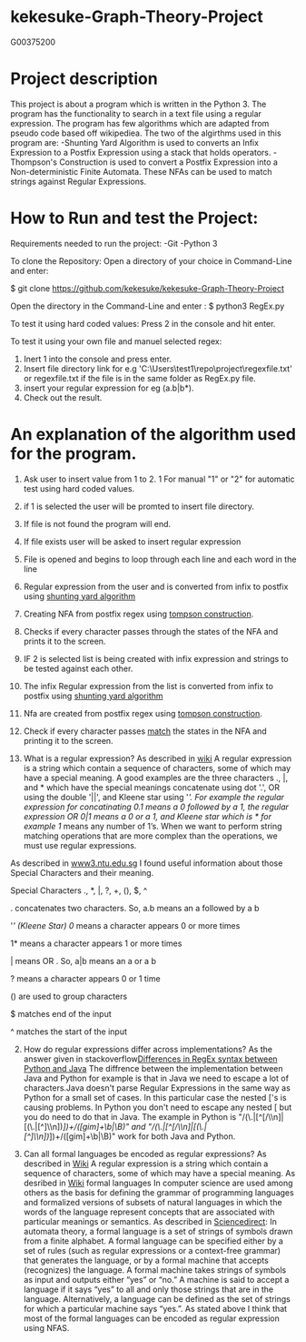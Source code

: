 # kekesuke-Graph-Theory-Project
G00375200

# Project description
This project is about a program  which is written in the Python 3. The program has the functionality to search in a text file using a regular expression. The program has few algorithms which are adapted from pseudo code based off wikipediea. The two of the algirthms used in this program are: 
-Shunting Yard Algorithm is used to converts an Infix Expression to a Postfix Expression using a stack that holds operators.
-Thompson's Construction is used to convert a Postfix Expression into a Non-deterministic Finite Automata. These NFAs can be used to match strings against Regular Expressions.

# How to Run and test the Project:

Requirements needed to run the project:
-Git
-Python 3

To clone the Repository:
Open a directory of your choice in Command-Line and enter:

$ git clone https://github.com/kekesuke/kekesuke-Graph-Theory-Project

Open the directory in the Command-Line and enter :
$ python3 RegEx.py

To test it using hard coded values:
 Press 2 in the console and hit enter.

To test it using your own file and manuel selected regex:
 1. Inert 1 into the console and press enter.
 2. Insert file directory link for e.g  'C:\Users\test1\repo\project\regexfile.txt' or regexfile.txt if the file is in the same folder as RegEx.py file.
 3. insert your regular expression for eg (a.b|b*).
 4. Check out the result.


# An explanation of the algorithm used for the program.
1. Ask user to insert value from 1 to 2. 1 For manual "1" or "2" for automatic test using hard coded values.
2. if 1 is selected the user will be promted to insert file directory.
3. If file is not found the program will end.
3. If file exists user will be asked to insert regular expression
4. File is opened and begins to loop through each line and each word in the line
5. Regular expression from the user and is converted from infix to postfix using [shunting yard algorithm](https://web.microsoftstream.com/video/9ddadf79-1e30-46d9-b1b5-63070e6d7a10)
6. Creating NFA from postfix regex using [tompson construction](https://web.microsoftstream.com/video/4012d43a-bb46-4ceb-8aa9-2ae598539a32).
7. Checks if every character passes through the states of the NFA and prints it to the screen.
8. IF 2 is selected list is being created with infix expression and strings to be tested against each other.
9. The infix Regular expression from the list is converted from infix to postfix using [shunting yard algorithm](https://web.microsoftstream.com/video/9ddadf79-1e30-46d9-b1b5-63070e6d7a10)
10. Nfa are created from postfix regex using [tompson construction](https://web.microsoftstream.com/video/4012d43a-bb46-4ceb-8aa9-2ae598539a32).
11. Check if every character passes [match](https://web.microsoftstream.com/video/59770e5a-2fed-4575-a4eb-0fd691b77d54) the states in the NFA and printing it to the screen.


1. What is a regular expression?
 As described in [wiki](https://en.wikipedia.org/wiki/Regular_expression) A regular expression is a string which contain a sequence of characters, some of which may have a special meaning. A good examples are the three characters ., |, and * which have the special meanings concatenate using dot '.', OR using the double '||', and Kleene star using '*'. For example the regular expression for concatinating 0.1 means a 0 followed by a 1, the regular expression OR 0|1 means a 0 or a 1, and Kleene star which is * for example 1* means any number of 1’s.
When we want to perform string matching operations that are more complex than the operations, we must use regular expressions.

As described in [www3.ntu.edu.sg](https://www3.ntu.edu.sg/home/ehchua/programming/howto/Regexe.html#:~:text=Special%20Regex%20Characters%3A%20These%20characters,E.g.%2C%20%5C.https://en.wikipedia.org/wiki/Regular_expression) I found useful information about those Special Characters and their meaning.

Special Characters
., *, |, ?, +, (), $, ^

. concatenates two characters. So, a.b means an a followed by a b

'*' (Kleene Star) 
0* means a character appears 0 or more times

1* means a character appears 1 or more times

| means OR . So, a|b means an a or a b

? means a character appears 0 or 1 time

() are used to group characters

$ matches end of the input

^ matches the start of the input

2. How do regular expressions differ across implementations?
As the answer given in stackoverflow[Differences in RegEx syntax between Python and Java](https://stackoverflow.com/questions/10492180/differences-in-regex-syntax-between-python-and-java#:~:text=The%20obvious%20difference%20b%2Fw,escape%20a%20lot%20of%20characters.&text=String%20regex%2C%20input%3B%20%2F%2F%20initialized,compile(%20regex%20).) The diffrence between the implementation  between Java and Python for example is that in Java we need to escape a lot of characters.Java doesn't parse Regular Expressions in the same way as Python for a small set of cases. In this particular case the nested ['s is causing problems. In Python you don't need to escape any nested [ but you do need to do that in Java. The example in Python is "/(\\.|[^[/\\\n]|\[(\\.|[^\]\\\n])*])+/([gim]+\b|\B)"
and "/(\\.|[^\[/\\\n]|\[(\\.|[^\]\\\n])*\])+/([gim]+\b|\B)" work for both Java and Python.

3. Can all formal languages be encoded as regular expressions?
 As described in [Wiki](https://en.wikipedia.org/wiki/Regular_expression) A regular expression is a string which contain a sequence of characters, some of which may have a special meaning.
As desribed in [Wiki](https://en.wikipedia.org/wiki/Formal_language) formal languages In computer science are used among others as the basis for defining the grammar of programming languages and formalized versions of subsets of natural languages in which the words of the language represent concepts that are associated with particular meanings or semantics. As described in [Sciencedirect](https://www.sciencedirect.com/topics/computer-science/formal-language): In automata theory, a formal language is a set of strings of symbols drawn from a finite alphabet. A formal language can be specified either by a set of rules (such as regular expressions or a context-free grammar) that generates the language, or by a formal machine that accepts (recognizes) the language. A formal machine takes strings of symbols as input and outputs either “yes” or “no.” A machine is said to accept a language if it says “yes” to all and only those strings that are in the language. Alternatively, a language can be defined as the set of strings for which a particular machine says “yes.”.
As stated above I think that most of the formal languages can be encoded as regular expression using NFAS. 